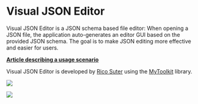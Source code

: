 # Visual JSON Editor

Visual JSON Editor is a JSON schema based file editor: When opening a JSON file, the application auto-generates an editor GUI based on the provided JSON schema. The goal is to make JSON editing more effective and easier for users. 

**[Article describing a usage scenario](http://blog.rsuter.com/?p=795)**

Visual JSON Editor is developed by [Rico Suter](http://rsuter.com) using the [MyToolkit](https://github.com/MyToolkit/Core) library. 

![](http://rsuter.com/Projects/VisualJsonEditor/Screenshot02.png)

![](http://rsuter.com/Projects/VisualJsonEditor/Screenshot01.png)
